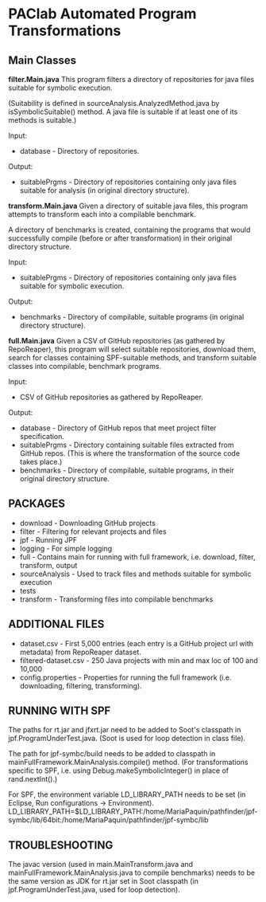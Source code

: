 # PAClab Automated Program Transformations

## Main Classes

**filter.Main.java** 
This program filters a directory of repositories for java files suitable for symbolic execution. 

(Suitability is defined in sourceAnalysis.AnalyzedMethod.java by isSymbolicSuitable() method. A java file 
is suitable if at least one of its methods is suitable.)

Input:
 * database - Directory of repositories. 
 
Output:
 * suitablePrgms - Directory of repositories containing only java files suitable for analysis (in original directory structure). 
 
**transform.Main.java** 
Given a directory of suitable java files, this program attempts to transform each into a compilable benchmark.
 
A directory of benchmarks is created, containing the programs that would successfully compile (before or after transformation) in their original directory structure. 

Input:
 * suitablePrgms - Directory of repositories containing only java files suitable for symbolic execution. 
 
Output:
 * benchmarks - Directory of compilable, suitable programs (in original directory structure). 

**full.Main.java**
Given a CSV of GitHub repositories (as gathered by RepoReaper), this program will select suitable repositories, download them, search for classes containing SPF-suitable methods, and transform suitable classes into compilable, benchmark programs.

Input:
* CSV of GitHub repositories as gathered by RepoReaper.

Output:
 * database - Directory of GitHub repos that meet project filter specification.
 * suitablePrgms - Directory containing suitable files extracted from GitHub repos. (This is where the transformation of the source code takes place.)
 * benchmarks - Directory of compilable, suitable programs, in their original directory structure. 

## PACKAGES

 * download - Downloading GitHub projects
 * filter - Filtering for relevant projects and files
 * jpf - Running JPF
 * logging - For simple logging
 * full - Contains main for running with full framework, i.e. download, filter, transform, output
 * sourceAnalysis - Used to track files and methods suitable for symbolic execution
 * tests
 * transform - Transforming files into compilable benchmarks
 
## ADDITIONAL FILES

 * dataset.csv - First 5,000 entries (each entry is a GitHub project url with metadata) from RepoReaper dataset.
 * filtered-dataset.csv - 250 Java projects with min and max loc of 100 and 10,000
 * config.properties - Properties for running the full framework (i.e. downloading, filtering, transforming). 

## RUNNING WITH SPF

The paths for rt.jar and jfxrt.jar need to be added to Soot's classpath in jpf.ProgramUnderTest.java. (Soot is used for loop detection in class file). 

The path for jpf-symbc/build needs to be added to classpath in mainFullFramework.MainAnalysis.compile() method. (For transformations specific to SPF, i.e. using Debug.makeSymbolicInteger() in place of rand.nextInt().)

For SPF, the environment variable LD_LIBRARY_PATH needs to be set (in Eclipse, Run configurations -> Environment).
LD_LIBRARY_PATH=$LD_LIBRARY_PATH:/home/MariaPaquin/pathfinder/jpf-symbc/lib/64bit:/home/MariaPaquin/pathfinder/jpf-symbc/lib

## TROUBLESHOOTING

The javac version (used in main.MainTransform.java and mainFullFramework.MainAnalysis.java to compile benchmarks) needs to be the same version as JDK for rt.jar set in Soot classpath (in jpf.ProgramUnderTest.java, used for loop detection). 


 
